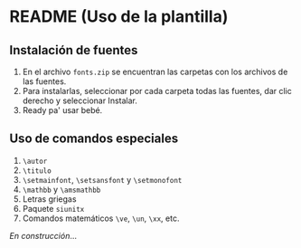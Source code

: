 # README (Uso de la plantilla)

## Instalación de fuentes

1. En el archivo `fonts.zip` se encuentran las carpetas con los archivos de las fuentes.
2. Para instalarlas, seleccionar por cada carpeta todas las fuentes, dar clic derecho y seleccionar Instalar.
3. Ready pa' usar bebé.

## Uso de comandos especiales

1. `\autor`
2. `\titulo`
3. `\setmainfont`, `\setsansfont` y `\setmonofont`
4. `\mathbb` y `\amsmathbb`
5. Letras griegas
6. Paquete `siunitx`
7. Comandos matemáticos `\ve`, `\un`, `\xx`, etc.

*En construcción*...
